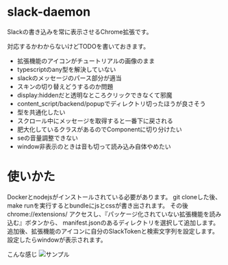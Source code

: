 # slack-daemon

Slackの書き込みを常に表示させるChrome拡張です。

対応するかわからないけどTODOを書いておきます。
- 拡張機能のアイコンがチュートリアルの画像のまま
- typescriptのany型を解決していない
- slackのメッセージのパース部分が適当
- スキンの切り替えどうするのか問題
- display:hiddenだと透明なところクリックできなくて邪魔
- content_script/backend/popupでディレクトリ切ったほうが良さそう
- 型を共通化したい
- スクロール中にメッセージを取得すると一番下に戻される
- 肥大化しているクラスがあるのでComponentに切り分けたい
- seの音量調整できない
- window非表示のときは音も切って読み込み自体やめたい

# 使いかた
Dockerとnodejsがインストールされている必要があります。
git cloneした後、make runを実行するとbundleにjsとcssが書き出されます。
その後 chrome://extensions/ アクセスし、『パッケージ化されていない拡張機能を読み込む』ボタンから、
manifest.jsonのあるディレクトリを選択して追加します。
追加後、拡張機能のアイコンに自分のSlackTokenと検索文字列を設定します。
設定したらwindowが表示されます。

こんな感じ
<img src="https://user-images.githubusercontent.com/25458018/97812476-e4a33100-1cc4-11eb-9db9-ab523fa558b7.png" alt="サンプル" title="サンプル">

